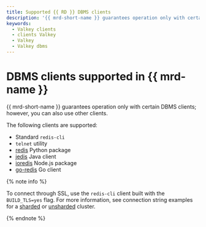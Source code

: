 ```yaml
---
title: Supported {{ RD }} DBMS clients
description: '{{ mrd-short-name }} guarantees operation only with certain {{ RD }} clients; however, you can use other clients without restrictions. The following clients are supported: redis Python package, jedis Java client, ioredis Node.js package, go-redis Go client, telnet, and redis-cli.'
keywords:
  - Valkey clients
  - clients Valkey
  - Valkey
  - Valkey dbms
---
```


# DBMS clients supported in {{ mrd-name }}

{{ mrd-short-name }} guarantees operation only with certain DBMS clients; however, you can also use other clients.

The following clients are supported:
* Standard `redis-cli`
* `telnet` utility
* [redis](https://pypi.org/project/redis/) Python package
* [jedis](https://mvnrepository.com/artifact/redis.clients/jedis) Java client
* [ioredis](https://www.npmjs.com/ioredis) Node.js package
* [go-redis](https://github.com/go-redis/redis) Go client

{% note info %}

To connect through SSL, use the `redis-cli` client built with the `BUILD_TLS=yes` flag. For more information, see connection string examples for a [sharded](../operations/connect/sharded.md#bash) or [unsharded](../operations/connect/non-sharded.md#bash) cluster.

{% endnote %}
